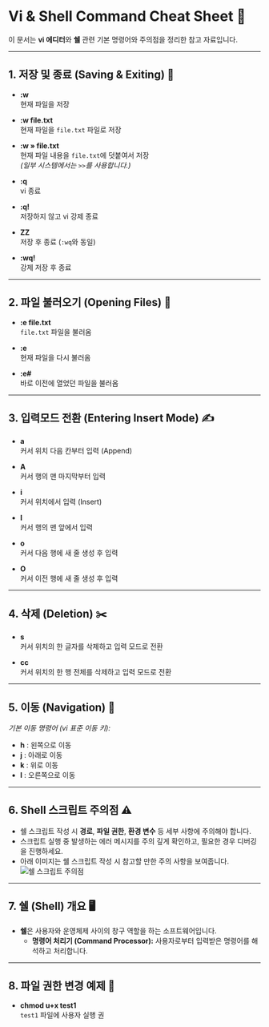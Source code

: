 # Vi & Shell Command Cheat Sheet 📜

이 문서는 **vi 에디터**와 **쉘** 관련 기본 명령어와 주의점을 정리한 참고 자료입니다.

---

## 1. 저장 및 종료 (Saving & Exiting) 💾

- **:w**  
  현재 파일을 저장

- **:w file.txt**  
  현재 파일을 `file.txt` 파일로 저장

- **:w » file.txt**  
  현재 파일 내용을 `file.txt`에 덧붙여서 저장  
  *(일부 시스템에서는 `>>`를 사용합니다.)*

- **:q**  
  vi 종료

- **:q!**  
  저장하지 않고 vi 강제 종료

- **ZZ**  
  저장 후 종료 (`:wq`와 동일)

- **:wq!**  
  강제 저장 후 종료

---

## 2. 파일 불러오기 (Opening Files) 📂

- **:e file.txt**  
  `file.txt` 파일을 불러옴

- **:e**  
  현재 파일을 다시 불러옴

- **:e#**  
  바로 이전에 열었던 파일을 불러옴

---

## 3. 입력모드 전환 (Entering Insert Mode) ✍️

- **a**  
  커서 위치 다음 칸부터 입력 (Append)

- **A**  
  커서 행의 맨 마지막부터 입력

- **i**  
  커서 위치에서 입력 (Insert)

- **I**  
  커서 행의 맨 앞에서 입력

- **o**  
  커서 다음 행에 새 줄 생성 후 입력

- **O**  
  커서 이전 행에 새 줄 생성 후 입력

---

## 4. 삭제 (Deletion) ✂️

- **s**  
  커서 위치의 한 글자를 삭제하고 입력 모드로 전환

- **cc**  
  커서 위치의 한 행 전체를 삭제하고 입력 모드로 전환

---

## 5. 이동 (Navigation) 🧭

*기본 이동 명령어 (vi 표준 이동 키):*

- **h** : 왼쪽으로 이동  
- **j** : 아래로 이동  
- **k** : 위로 이동  
- **l** : 오른쪽으로 이동

---

## 6. Shell 스크립트 주의점 ⚠️

- 쉘 스크립트 작성 시 **경로**, **파일 권한**, **환경 변수** 등 세부 사항에 주의해야 합니다.
- 스크립트 실행 중 발생하는 에러 메시지를 주의 깊게 확인하고, 필요한 경우 디버깅을 진행하세요.
- 아래 이미지는 쉘 스크립트 작성 시 참고할 만한 주의 사항을 보여줍니다.  
  ![쉘 스크립트 주의점](https://github.com/user-attachments/assets/a05d6569-3539-43c1-89fe-fda5ee6741ea)

---

## 7. 쉘 (Shell) 개요 🖥️

- **쉘**은 사용자와 운영체제 사이의 창구 역할을 하는 소프트웨어입니다.
  - **명령어 처리기 (Command Processor):** 사용자로부터 입력받은 명령어를 해석하고 처리합니다.

---

## 8. 파일 권한 변경 예제 🔧

- **chmod u+x test1**  
  `test1` 파일에 사용자 실행 권
